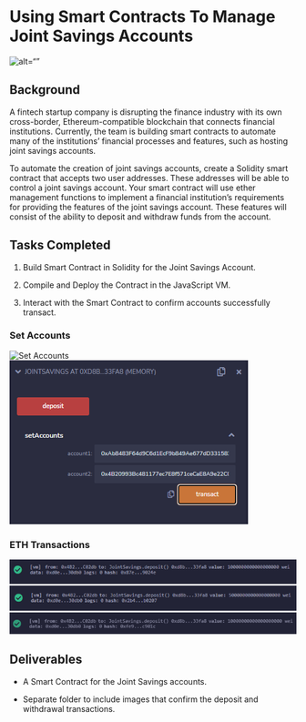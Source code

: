 # Using Smart Contracts To Manage Joint Savings Accounts 

![alt=“”](Images/20-5-challenge-image.png)

## Background

A fintech startup company is disrupting the finance industry with its own cross-border, Ethereum-compatible blockchain that connects financial institutions. Currently, the team is building smart contracts to automate many of the institutions’ financial processes and features, such as hosting joint savings accounts.

To automate the creation of joint savings accounts, create a Solidity smart contract that accepts two user addresses. These addresses will be able to control a joint savings account. Your smart contract will use ether management functions to implement a financial institution’s requirements for providing the features of the joint savings account. These features will consist of the ability to deposit and withdraw funds from the account.

## Tasks Completed

1. Build Smart Contract in Solidity for the Joint Savings Account.

2. Compile and Deploy the Contract in the JavaScript VM.

3. Interact with the Smart Contract to confirm accounts successfully transact.

### Set Accounts
![Set Accounts](https://github.com/cpanagopoulos/Smart-Contracts-With-Solidity/blob/main/Execution_Results/set_accounts_in-solidity.PNG)
![Identify Accounts](https://github.com/cpanagopoulos/Smart-Contracts-With-Solidity/blob/main/Execution_Results/set_accounts.PNG)

### ETH Transactions
![1 ETH Deposit](https://github.com/cpanagopoulos/Smart-Contracts-With-Solidity/blob/main/Execution_Results/1_eth_deposit.PNG)
![5 ETH Deposit](https://github.com/cpanagopoulos/Smart-Contracts-With-Solidity/blob/main/Execution_Results/5_eth_deposit.PNG)
![10 ETH Deposit](https://github.com/cpanagopoulos/Smart-Contracts-With-Solidity/blob/main/Execution_Results/10_eth_deposit.PNG)

## Deliverables

* A Smart Contract for the Joint Savings accounts.

* Separate folder to include images that confirm the deposit and withdrawal transactions.
